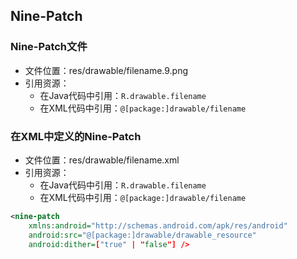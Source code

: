 ## Nine-Patch

### Nine-Patch文件
* 文件位置：res/drawable/filename.9.png
* 引用资源：
  * 在Java代码中引用：`R.drawable.filename`
  * 在XML代码中引用：`@[package:]drawable/filename`
  
### 在XML中定义的Nine-Patch
* 文件位置：res/drawable/filename.xml
* 引用资源：
  * 在Java代码中引用：`R.drawable.filename`
  * 在XML代码中引用：`@[package:]drawable/filename`
  
``` xml
<nine-patch
    xmlns:android="http://schemas.android.com/apk/res/android"
    android:src="@[package:]drawable/drawable_resource"
    android:dither=["true" | "false"] />
```
